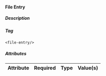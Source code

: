 #### File Entry

##### Description

##### Tag
`<file-entry/>`

##### Attributes

| Attribute | Required | Type  | Value(s) |
| --------- | :------: | :---: | -------- |
